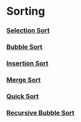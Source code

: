 # Sorting

### [Selection Sort](/Sorting/Selectionsort.cpp)
### [Bubble Sort](/Sorting/Bubblesort.cpp)
### [Insertion Sort](/Sorting/insertionsort.cpp)
### [Merge Sort](/Sorting/Mergesort.cpp)
### [Quick Sort](/Sorting/Quicksort.cpp)
### [Recursive Bubble Sort](/Sorting/recursivebubblesort.cpp)